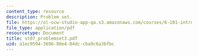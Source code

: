 ```yaml
---
content_type: resource
description: Problem set.
file: https://ol-ocw-studio-app-qa.s3.amazonaws.com/courses/6-101-introductory-analog-electronics-laboratory-spring-2007/a1ec9594369680e404dccba9c6a3bfbc_st07_problemset3.pdf
file_type: application/pdf
resourcetype: Document
title: st07_problemset3.pdf
uid: a1ec9594-3696-80e4-04dc-cba9c6a3bfbc
---
```

